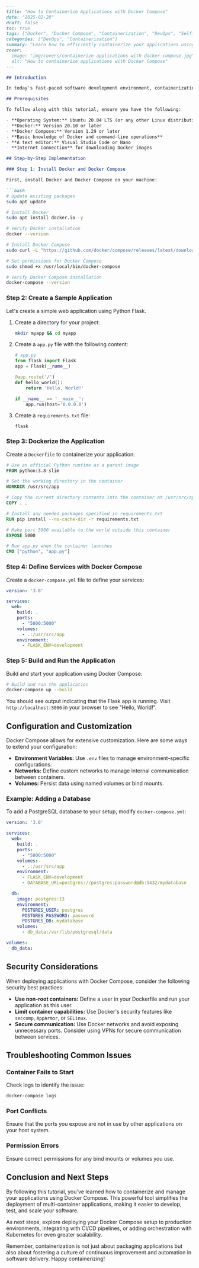 ```markdown
---
title: "How to Containerize Applications with Docker Compose"
date: "2025-02-28"
draft: false
toc: true
tags: ["Docker", "Docker Compose", "Containerization", "DevOps", "Self-Hosting", "Microservices", "Continuous Deployment"]
categories: ["DevOps", "Containerization"]
summary: "Learn how to efficiently containerize your applications using Docker Compose with this detailed step-by-step guide. Understand the benefits, configuration, and security considerations to enhance your deployment strategy."
cover:
  image: "img/covers/containerize-applications-with-docker-compose.jpg"
  alt: "How to containerize applications with Docker Compose"
---

## Introduction

In today's fast-paced software development environment, containerization has become a cornerstone for deploying scalable and maintainable applications. Docker Compose offers a convenient way to define and manage multi-container applications, making it an essential tool for developers and DevOps engineers. This tutorial will guide you through the process of containerizing applications using Docker Compose, enhancing your ability to deploy applications efficiently and consistently across different environments.

## Prerequisites

To follow along with this tutorial, ensure you have the following:

- **Operating System:** Ubuntu 20.04 LTS (or any other Linux distribution)
- **Docker:** Version 20.10 or later
- **Docker Compose:** Version 1.29 or later
- **Basic knowledge of Docker and command-line operations**
- **A text editor:** Visual Studio Code or Nano
- **Internet Connection** for downloading Docker images

## Step-by-Step Implementation

### Step 1: Install Docker and Docker Compose

First, install Docker and Docker Compose on your machine:

```bash
# Update existing packages
sudo apt update

# Install Docker
sudo apt install docker.io -y

# Verify Docker installation
docker --version

# Install Docker Compose
sudo curl -L "https://github.com/docker/compose/releases/latest/download/docker-compose-$(uname -s)-$(uname -m)" -o /usr/local/bin/docker-compose

# Set permissions for Docker Compose
sudo chmod +x /usr/local/bin/docker-compose

# Verify Docker Compose installation
docker-compose --version
```

### Step 2: Create a Sample Application

Let's create a simple web application using Python Flask.

1. Create a directory for your project:

   ```bash
   mkdir myapp && cd myapp
   ```

2. Create a `app.py` file with the following content:

   ```python
   # app.py
   from flask import Flask
   app = Flask(__name__)

   @app.route('/')
   def hello_world():
       return 'Hello, World!'

   if __name__ == '__main__':
       app.run(host='0.0.0.0')
   ```

3. Create a `requirements.txt` file:

   ```plaintext
   flask
   ```

### Step 3: Dockerize the Application

Create a `Dockerfile` to containerize your application:

```dockerfile
# Use an official Python runtime as a parent image
FROM python:3.8-slim

# Set the working directory in the container
WORKDIR /usr/src/app

# Copy the current directory contents into the container at /usr/src/app
COPY . .

# Install any needed packages specified in requirements.txt
RUN pip install --no-cache-dir -r requirements.txt

# Make port 5000 available to the world outside this container
EXPOSE 5000

# Run app.py when the container launches
CMD ["python", "app.py"]
```

### Step 4: Define Services with Docker Compose

Create a `docker-compose.yml` file to define your services:

```yaml
version: '3.8'

services:
  web:
    build: .
    ports:
      - "5000:5000"
    volumes:
      - .:/usr/src/app
    environment:
      - FLASK_ENV=development
```

### Step 5: Build and Run the Application

Build and start your application using Docker Compose:

```bash
# Build and run the application
docker-compose up --build
```

You should see output indicating that the Flask app is running. Visit `http://localhost:5000` in your browser to see "Hello, World!".

## Configuration and Customization

Docker Compose allows for extensive customization. Here are some ways to extend your configuration:

- **Environment Variables:** Use `.env` files to manage environment-specific configurations.
- **Networks:** Define custom networks to manage internal communication between containers.
- **Volumes:** Persist data using named volumes or bind mounts.

### Example: Adding a Database

To add a PostgreSQL database to your setup, modify `docker-compose.yml`:

```yaml
version: '3.8'

services:
  web:
    build: .
    ports:
      - "5000:5000"
    volumes:
      - .:/usr/src/app
    environment:
      - FLASK_ENV=development
      - DATABASE_URL=postgres://postgres:password@db:5432/mydatabase

  db:
    image: postgres:13
    environment:
      POSTGRES_USER: postgres
      POSTGRES_PASSWORD: password
      POSTGRES_DB: mydatabase
    volumes:
      - db_data:/var/lib/postgresql/data

volumes:
  db_data:
```

## Security Considerations

When deploying applications with Docker Compose, consider the following security best practices:

- **Use non-root containers:** Define a user in your Dockerfile and run your application as this user.
- **Limit container capabilities:** Use Docker's security features like `seccomp`, `AppArmor`, or `SELinux`.
- **Secure communication:** Use Docker networks and avoid exposing unnecessary ports. Consider using VPNs for secure communication between services.

## Troubleshooting Common Issues

### Container Fails to Start

Check logs to identify the issue:

```bash
docker-compose logs
```

### Port Conflicts

Ensure that the ports you expose are not in use by other applications on your host system.

### Permission Errors

Ensure correct permissions for any bind mounts or volumes you use.

## Conclusion and Next Steps

By following this tutorial, you've learned how to containerize and manage your applications using Docker Compose. This powerful tool simplifies the deployment of multi-container applications, making it easier to develop, test, and scale your software.

As next steps, explore deploying your Docker Compose setup to production environments, integrating with CI/CD pipelines, or adding orchestration with Kubernetes for even greater scalability.

Remember, containerization is not just about packaging applications but also about fostering a culture of continuous improvement and automation in software delivery. Happy containerizing!
```